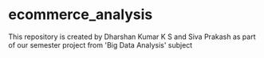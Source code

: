 # ecommerce_analysis
This repository is created by Dharshan Kumar K S and Siva Prakash as part of our semester project from 'Big Data Analysis' subject
